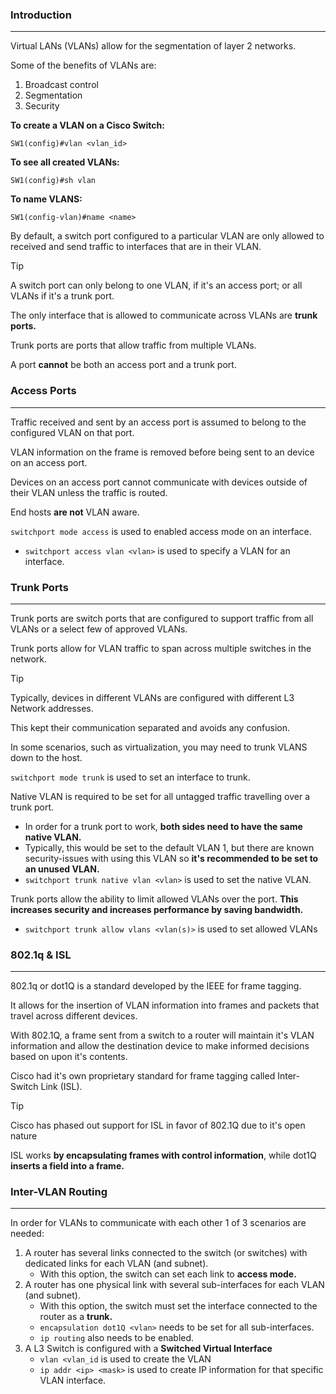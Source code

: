 ### Introduction
---
Virtual LANs (VLANs) allow for the segmentation of layer 2 networks. 

Some of the benefits of VLANs are:
1. Broadcast control
2. Segmentation
3. Security

**To create a VLAN on a Cisco Switch:**
```
SW1(config)#vlan <vlan_id>
```

**To see all created VLANs:**
```
SW1(config)#sh vlan
```

**To name VLANS:**
```
SW1(config-vlan)#name <name>
```

By default, a switch port configured to a particular VLAN are only allowed to received and send traffic to interfaces that are in their VLAN.

>[!tip]
>A switch port can only belong to one VLAN, if it's an access port; or all VLANs if it's a trunk port.

The only interface that is allowed to communicate across VLANs are **trunk ports.**

Trunk ports are ports that allow traffic from multiple VLANs. 

A port **cannot** be both an access port and a trunk port.


### Access Ports
---
Traffic received and sent by an access port is assumed to belong to the configured VLAN on that port.

VLAN information on the frame is removed before being sent to an device on an access port. 

Devices on an access port cannot communicate with devices outside of their VLAN unless the traffic is routed. 

End hosts **are not** VLAN aware.

`switchport mode access` is used to enabled access mode on an interface.
- `switchport access vlan <vlan>` is used to specify a VLAN for an interface.
### Trunk Ports 
---
Trunk ports are switch ports that are configured to support traffic from all VLANs or a select few of approved VLANs. 

Trunk ports allow for VLAN traffic to span across multiple switches in the network. 

>[!tip]
>Typically, devices in different VLANs are configured with different L3 Network addresses. 
>
>This kept their communication separated and avoids any confusion.

In some scenarios, such as virtualization, you may need to trunk VLANS down to the host. 

`switchport mode trunk` is used to set an interface to trunk.

Native VLAN is required to be set for all untagged traffic travelling over a trunk port. 
- In order for a trunk port to work, **both sides need to have the same native VLAN.**
- Typically, this would be set to the default VLAN 1, but there are known security-issues with using this VLAN so **it's recommended to be set to an unused VLAN.**
- `switchport trunk native vlan <vlan>` is used to set the native VLAN.

Trunk ports allow the ability to limit allowed VLANs over the port. **This increases security and increases performance by saving bandwidth.** 
- `switchport trunk allow vlans <vlan(s)>` is used to set allowed VLANs
### 802.1q & ISL
---
802.1q or dot1Q is a standard developed by the IEEE for frame tagging. 

It allows for the insertion of VLAN information into frames and packets that travel across different devices. 

With 802.1Q, a frame sent from a switch to a router will maintain it's VLAN information and allow the destination device to make informed decisions based on upon it's contents. 

Cisco had it's own proprietary standard for frame tagging called Inter-Switch Link (ISL). 

>[!tip]
>Cisco has phased out support for ISL in favor of 802.1Q due to it's open nature

ISL works **by encapsulating frames with control information**, while dot1Q **inserts a field into a frame.**

### Inter-VLAN Routing
---
In order for VLANs to communicate with each other 1 of 3 scenarios are needed:
1. A router has several links connected to the switch (or switches) with dedicated links for each VLAN (and subnet).
	- With this option, the switch can set each link to **access mode.**
2. A router has one physical link with several sub-interfaces for each VLAN (and subnet).
	- With this option, the switch must set the interface connected to the router as a **trunk.**
	- `encapsulation dot1Q <vlan>` needs to be set for all sub-interfaces.
	- `ip routing` also needs to be enabled.
3. A L3 Switch is configured with a **Switched Virtual Interface**
	- `vlan <vlan_id` is used to create the VLAN
	- `ip addr <ip> <mask>` is used to create IP information for that specific VLAN interface.
